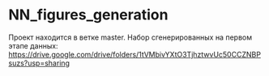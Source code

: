 # NN_figures_generation

Проект находится в ветке master.
Набор сгенерированных на первом этапе данных: https://drive.google.com/drive/folders/1tVMbivYXtO3TjhztwvUc50CCZNBPsuzs?usp=sharing
